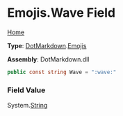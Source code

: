 # Emojis\.Wave Field

[Home](../../../README.md)

**Type**: [DotMarkdown](../../README.md)\.[Emojis](../README.md)

**Assembly**: DotMarkdown\.dll

```csharp
public const string Wave = ":wave:"
```

### Field Value

System\.[String](https://docs.microsoft.com/en-us/dotnet/api/system.string)